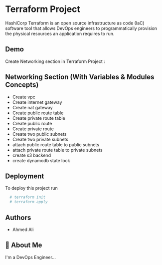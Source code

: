 
# Terraform Project


HashiCorp Terraform is an open source infrastructure as code (IaC) software tool that allows DevOps engineers to programmatically provision the physical resources an application requires to run.


## Demo

Create Networking section in Terraform Project :

## Networking Section (With Variables & Modules Concepts)

- Create vpc
- Create internet gateway
- Create nat gateway
- Create public route table
- Create private route table
- Create public route
- Create private route
- Create two public subnets
- Create two private subnets
- attach public route table to public subnets
- attach private route table to private subnets
- create s3 backend
- create dynamodb state lock


## Deployment

To deploy this project run

```bash
  # terraform init
  # terraform apply
```


## Authors

- Ahmed Ali


## 🚀 About Me
I'm a DevOps Engineer...
